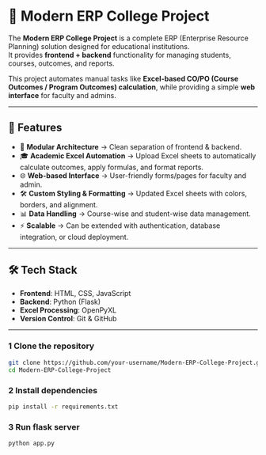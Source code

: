 # 🏫 Modern ERP College Project

The **Modern ERP College Project** is a complete ERP (Enterprise Resource Planning) solution designed for educational institutions.  
It provides **frontend + backend** functionality for managing students, courses, outcomes, and reports.  

This project automates manual tasks like **Excel-based CO/PO (Course Outcomes / Program Outcomes) calculation**, while providing a simple **web interface** for faculty and admins.

---

## 🚀 Features
- 📂 **Modular Architecture** → Clean separation of frontend & backend.  
- 🎓 **Academic Excel Automation** → Upload Excel sheets to automatically calculate outcomes, apply formulas, and format reports.  
- 🌐 **Web-based Interface** → User-friendly forms/pages for faculty and admin.  
- 🛠 **Custom Styling & Formatting** → Updated Excel sheets with colors, borders, and alignment.  
- 📊 **Data Handling** → Course-wise and student-wise data management.  
- ⚡ **Scalable** → Can be extended with authentication, database integration, or cloud deployment.

---

## 🛠️ Tech Stack
- **Frontend**: HTML, CSS, JavaScript  
- **Backend**: Python (Flask)  
- **Excel Processing**: OpenPyXL  
- **Version Control**: Git & GitHub  

---

### 1 Clone the repository
```bash
git clone https://github.com/your-username/Modern-ERP-College-Project.git
cd Modern-ERP-College-Project
```

### 2 Install dependencies
```bash
pip install -r requirements.txt
```

### 3 Run flask server
```bash
python app.py
